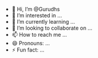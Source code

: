 - 👋 Hi, I’m @Gurudhs
- 👀 I’m interested in ...
- 🌱 I’m currently learning ...
- 💞️ I’m looking to collaborate on ...
- 📫 How to reach me ...
- 😄 Pronouns: ...
- ⚡ Fun fact: ...

<!---
Gurudhs/Gurudhs is a ✨ special ✨ repository because its `README.md` (this file) appears on your GitHub profile.
You can click the Preview link to take a look at your changes.
--->
